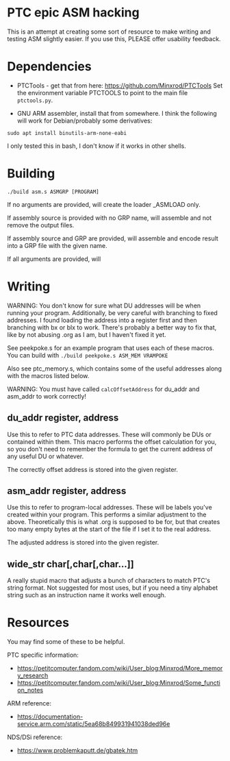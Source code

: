 # PTC epic ASM hacking

This is an attempt at creating some sort of resource to make writing and 
testing ASM slightly easier. If you use this, PLEASE offer usability feedback.

# Dependencies

* PTCTools - get that from here: https://github.com/Minxrod/PTCTools
Set the environment variable PTCTOOLS to point to the main file `ptctools.py`.

* GNU ARM assembler, install that from somewhere.
I think the following will work for Debian/probably some derivatives:
```
sudo apt install binutils-arm-none-eabi
```

I only tested this in bash, I don't know if it works in other shells.

# Building

`./build asm.s ASMGRP [PROGRAM]`

If no arguments are provided, will create the loader _ASMLOAD only.

If assembly source is provided with no GRP name, will assemble and not remove
the output files.

If assembly source and GRP are provided, will assemble and encode result into
a GRP file with the given name.

If all arguments are provided, will

# Writing

WARNING: You don't know for sure what DU addresses will be when running
your program. Additionally, be very careful with branching to fixed addresses.
I found loading the address into a register first and then branching 
with bx or blx to work. There's probably a better way to fix that, like by not
abusing .org as I am, but I haven't fixed it yet.

See peekpoke.s for an example program that uses each of these macros.
You can build with `./build peekpoke.s ASM_MEM VRAMPOKE`

Also see ptc_memory.s, which contains some of the useful addresses along
with the macros listed below.

WARNING: You must have called `calcOffsetAddress` for du_addr and asm\_addr to
work correctly!

## du_addr register, address

Use this to refer to PTC data addresses. These will commonly be DUs or
contained within them. This macro performs the offset calculation for
you, so you don't need to remember the formula to get the current address of
any useful DU or whatever.

The correctly offset address is stored into the given register.

## asm_addr register, address
Use this to refer to program-local addresses. These will be labels you've
created within your program. This performs a similar adjustment to the above.
Theoretically this is what .org is supposed to be for, but that creates
too many empty bytes at the start of the file if I set it to the real address.

The adjusted address is stored into the given register.

## wide_str char[,char[,char...]]
A really stupid macro that adjusts a bunch of characters to match PTC's string
format. Not suggested for most uses, but if you need a tiny alphabet string
such as an instruction name it works well enough.

# Resources

You may find some of these to be helpful.

PTC specific information:
* https://petitcomputer.fandom.com/wiki/User_blog:Minxrod/More_memory_research
* https://petitcomputer.fandom.com/wiki/User_blog:Minxrod/Some_function_notes

ARM reference:
* https://documentation-service.arm.com/static/5ea68b849931941038ded96e

NDS/DSi reference:
* https://www.problemkaputt.de/gbatek.htm


